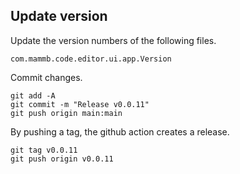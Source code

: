 
## Update version

Update the version numbers of the following files.

```
com.mammb.code.editor.ui.app.Version
```

Commit changes.

```shell
git add -A
git commit -m "Release v0.0.11"
git push origin main:main
```

By pushing a tag, the github action creates a release.

```shell
git tag v0.0.11
git push origin v0.0.11
```
